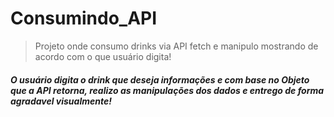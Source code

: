 # Consumindo_API
> Projeto onde consumo drinks via API fetch e manipulo mostrando de acordo com o que usuário digita!

##### *O usuário digita o drink que deseja informações e com base no Objeto que a API retorna, realizo as manipulações dos dados e entrego de forma agradavel visualmente!*
